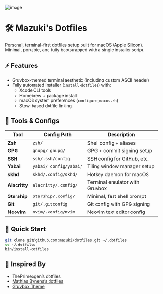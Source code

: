 ![image](https://github.com/user-attachments/assets/f9a8c280-475c-4c62-848a-27ffe84e4780)

# 🛠️ Mazuki's Dotfiles

Personal, terminal-first dotfiles setup built for macOS (Apple Silicon).  
Minimal, portable, and fully bootstrapped with a single installer script.



## ⚡ Features

- Gruvbox-themed terminal aesthetic (including custom ASCII header)
- Fully automated installer (`install-dotfiles`) with:
  - Xcode CLI tools
  - Homebrew + package install
  - macOS system preferences (`configure_macos.sh`)
  - Stow-based dotfile linking


## 🔧 Tools & Configs

| Tool        | Config Path               | Description                     |
|-------------|---------------------------|---------------------------------|
| **Zsh**     | `zsh/`                    | Shell config + aliases          |
| **GPG**     | `gnupg/.gnupg/`           | GPG + commit signing setup      |
| **SSH**     | `ssh/.ssh/config`         | SSH config for GitHub, etc.     |
| **Yabai**   | `yabai/.config/yabai/`    | Tiling window manager setup     |
| **skhd**    | `skhd/.config/skhd/`      | Hotkey daemon for macOS         |
| **Alacritty** | `alacritty/.config/`    | Terminal emulator with Gruvbox  |
| **Starship** | `starship/.config/`      | Minimal, fast shell prompt      |
| **Git**     | `git/.gitconfig`          | Git config with GPG signing     |
| **Neovim**  | `nvim/.config/nvim`       | Neovim text editor config       |

## 🚀 Quick Start

```bash
git clone git@github.com:mazuki/dotfiles.git ~/.dotfiles
cd ~/.dotfiles
bin/install-dotfiles
```

## 🧩 Inspired By

- [ThePrimeagen’s dotfiles](https://github.com/ThePrimeagen/.dotfiles)
- [Mathias Bynens’s dotfiles](https://github.com/mathiasbynens/dotfiles)
- [Gruvbox Theme](https://github.com/morhetz/gruvbox)

